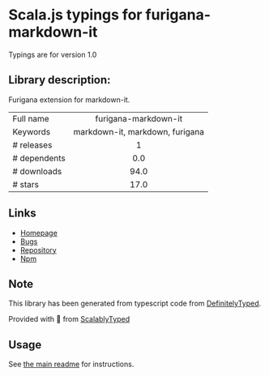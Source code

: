 
# Scala.js typings for furigana-markdown-it

Typings are for version 1.0

## Library description:
Furigana extension for markdown-it.

|                    |                 |
| ------------------ | :-------------: |
| Full name          | furigana-markdown-it |
| Keywords           | markdown-it, markdown, furigana |
| # releases         | 1 |
| # dependents       | 0.0 |
| # downloads        | 94.0 |
| # stars            | 17.0 |

## Links
- [Homepage](https://github.com/iltrof/furigana-markdown-it#readme)
- [Bugs](https://github.com/iltrof/furigana-markdown-it/issues)
- [Repository](https://github.com/iltrof/furigana-markdown-it)
- [Npm](https://www.npmjs.com/package/furigana-markdown-it)
    


## Note
This library has been generated from typescript code from [DefinitelyTyped](https://definitelytyped.org).

Provided with :purple_heart: from [ScalablyTyped](https://github.com/oyvindberg/ScalablyTyped)

## Usage
See [the main readme](../../readme.md) for instructions.


